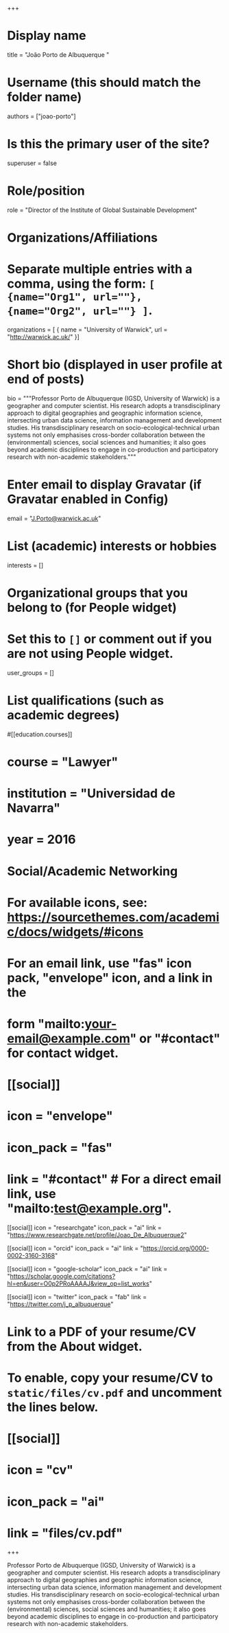 +++
# Display name
title = "João Porto de Albuquerque "

# Username (this should match the folder name)
authors = ["joao-porto"]

# Is this the primary user of the site?
superuser = false

# Role/position
role = "Director of the Institute of Global Sustainable Development"

# Organizations/Affiliations
#   Separate multiple entries with a comma, using the form: `[ {name="Org1", url=""}, {name="Org2", url=""} ]`.
organizations = [ { name = "University of Warwick", url = "http://warwick.ac.uk/" }]

# Short bio (displayed in user profile at end of posts)
bio = """Professor Porto de Albuquerque (IGSD, University of Warwick) is a geographer and computer scientist. His research adopts a transdisciplinary approach to digital geographies and geographic information science, intersecting urban data science, information management and development studies. His transdisciplinary research on socio-ecological-technical urban systems not only emphasises cross-border collaboration between the (environmental) sciences, social sciences and humanities; it also goes beyond academic disciplines to engage in co-production and participatory research with non-academic stakeholders."""

# Enter email to display Gravatar (if Gravatar enabled in Config)
email = "J.Porto@warwick.ac.uk"

# List (academic) interests or hobbies
interests = []

# Organizational groups that you belong to (for People widget)
#   Set this to `[]` or comment out if you are not using People widget.
user_groups = []

# List qualifications (such as academic degrees)
#[[education.courses]]
#  course = "Lawyer"
#  institution = "Universidad de Navarra"
#  year = 2016



# Social/Academic Networking
# For available icons, see: https://sourcethemes.com/academic/docs/widgets/#icons
#   For an email link, use "fas" icon pack, "envelope" icon, and a link in the
#   form "mailto:your-email@example.com" or "#contact" for contact widget.

# [[social]]
#   icon = "envelope"
#   icon_pack = "fas"
#   link = "#contact"  # For a direct email link, use "mailto:test@example.org".

[[social]]
  icon = "researchgate"
  icon_pack = "ai"
  link = "https://www.researchgate.net/profile/Joao_De_Albuquerque2"

[[social]]
  icon = "orcid"
  icon_pack = "ai"
  link = "https://orcid.org/0000-0002-3160-3168"

[[social]]
  icon = "google-scholar"
  icon_pack = "ai"
  link = "https://scholar.google.com/citations?hl=en&user=O0p2PRoAAAAJ&view_op=list_works"

[[social]]
  icon = "twitter"
  icon_pack = "fab"
  link = "https://twitter.com/j_p_albuquerque"





# Link to a PDF of your resume/CV from the About widget.
# To enable, copy your resume/CV to `static/files/cv.pdf` and uncomment the lines below.
# [[social]]
#   icon = "cv"
#   icon_pack = "ai"
#   link = "files/cv.pdf"

+++

Professor Porto de Albuquerque (IGSD, University of Warwick) is a geographer and computer scientist. His research adopts a transdisciplinary approach to digital geographies and geographic information science, intersecting urban data science, information management and development studies. His transdisciplinary research on socio-ecological-technical urban systems not only emphasises cross-border collaboration between the (environmental) sciences, social sciences and humanities; it also goes beyond academic disciplines to engage in co-production and participatory research with non-academic stakeholders.
